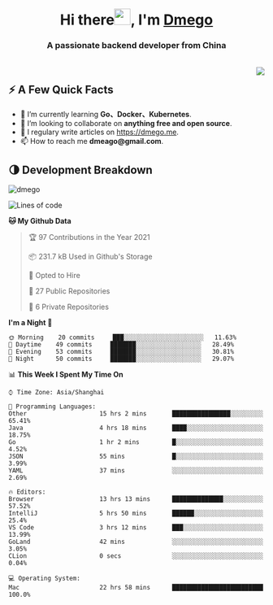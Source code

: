 <h1 align="center">Hi there<img src="https://cdn.jsdelivr.net/gh/dmego/images/img/Hi.gif" height="32" />, I'm <a href="https://i.dmego.me/" target="_blank"> Dmego </a> </h1>
<h3 align="center">A passionate backend developer from China</h3>
</br>

<img align="right" src="https://github-readme-stats.vercel.app/api?username=dmego&show_icons=true" />

## ⚡️ A Few Quick Facts

<ul>
    <li> 🌱 I’m currently learning <strong>Go、Docker、Kubernetes</strong>.</li>
    <li> 👯 I’m looking to collaborate on <strong>anything free and open source</strong>.</li>
    <li>📝 I regulary write articles on <a href="https://dmego.me">https://dmego.me</a>.</li>
    <li>📫 How to reach me <strong>dmeago@gmail.com</strong>.</li>
</ul>

## 🌗 Development Breakdown

<img src="https://komarev.com/ghpvc/?username=dmego" alt="dmego" />

<!--START_SECTION:waka-->
![Lines of code](https://img.shields.io/badge/From%20Hello%20World%20I%27ve%20Written-228007%20lines%20of%20code-blue)

**🐱 My Github Data** 

> 🏆 97 Contributions in the Year 2021
 > 
> 📦 231.7 kB Used in Github's Storage 
 > 
> 💼 Opted to Hire
 > 
> 📜 27 Public Repositories 
 > 
> 🔑 6 Private Repositories  
 > 
**I'm a Night 🦉** 

```text
🌞 Morning    20 commits     ███░░░░░░░░░░░░░░░░░░░░░░   11.63% 
🌆 Daytime    49 commits     ███████░░░░░░░░░░░░░░░░░░   28.49% 
🌃 Evening    53 commits     ███████░░░░░░░░░░░░░░░░░░   30.81% 
🌙 Night      50 commits     ███████░░░░░░░░░░░░░░░░░░   29.07%

```


📊 **This Week I Spent My Time On** 

```text
⌚︎ Time Zone: Asia/Shanghai

💬 Programming Languages: 
Other                    15 hrs 2 mins       ████████████████░░░░░░░░░   65.41% 
Java                     4 hrs 18 mins       ████░░░░░░░░░░░░░░░░░░░░░   18.75% 
Go                       1 hr 2 mins         █░░░░░░░░░░░░░░░░░░░░░░░░   4.52% 
JSON                     55 mins             █░░░░░░░░░░░░░░░░░░░░░░░░   3.99% 
YAML                     37 mins             ░░░░░░░░░░░░░░░░░░░░░░░░░   2.69%

🔥 Editors: 
Browser                  13 hrs 13 mins      ██████████████░░░░░░░░░░░   57.52% 
IntelliJ                 5 hrs 50 mins       ██████░░░░░░░░░░░░░░░░░░░   25.4% 
VS Code                  3 hrs 12 mins       ███░░░░░░░░░░░░░░░░░░░░░░   13.99% 
GoLand                   42 mins             ░░░░░░░░░░░░░░░░░░░░░░░░░   3.05% 
CLion                    0 secs              ░░░░░░░░░░░░░░░░░░░░░░░░░   0.04%

💻 Operating System: 
Mac                      22 hrs 58 mins      █████████████████████████   100.0%

```


<!--END_SECTION:waka-->
